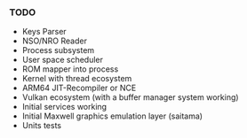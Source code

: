 ### TODO
- Keys Parser
- NSO/NRO Reader
- Process subsystem
- User space scheduler
- ROM mapper into process
- Kernel with thread ecosystem
- ARM64 JIT-Recompiler or NCE
- Vulkan ecosystem (with a buffer manager system working)
- Initial services working
- Initial Maxwell graphics emulation layer (saitama)
- Units tests